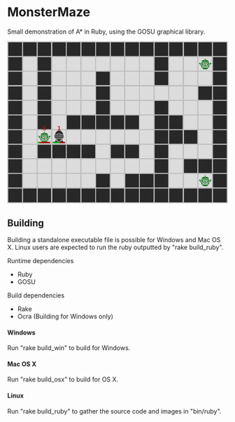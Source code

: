 # MonsterMaze

Small demonstration of A* in Ruby, using the GOSU graphical library.


![Screenshot](https://github.com/Martoko/MonsterMaze/blob/master/screenshots/main_screenshot.png)


## Building

Building a standalone executable file is possible for Windows and Mac OS X.
Linux users are expected to run the ruby outputted by "rake build_ruby".

Runtime dependencies
 - Ruby
 - GOSU

Build dependencies
 - Rake
 - Ocra (Building for Windows only)

#### Windows

Run "rake build_win" to build for Windows.

#### Mac OS X

Run "rake build_osx" to build for OS X.

#### Linux

Run "rake build_ruby" to gather the source code and images in "bin/ruby".
